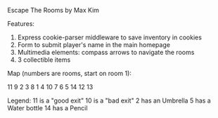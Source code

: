 Escape The Rooms by Max Kim

Features:
1. Express cookie-parser middleware to save inventory in cookies
2. Form to submit player's name in the main homepage
3. Multimedia elements: compass arrows to navigate the rooms
4. 3 collectible items 

Map (numbers are rooms, start on room 1):

11
9   2   3
8   1   4   10
7   6   5
14  12  13

Legend:
11 is a "good exit"
10 is a "bad exit"
2 has an Umbrella
5 has a Water bottle
14 has a Pencil

